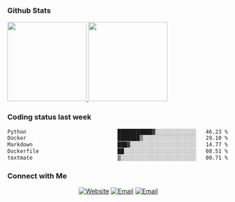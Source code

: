 
### Github Stats

<a href="https://github.com/lileixuan">
  <img height="180em" src="https://github-readme-stats.vercel.app/api?username=lileixuan&theme=buefy&show_icons=true" />
  <img height="180em" src="https://github-readme-stats.vercel.app/api/top-langs/?username=lileixuan&theme=buefy&layout=compact" />
</a>

### Coding status last week 

<!--START_SECTION:waka-->

```txt
Python                             ███████████▓░░░░░░░░░░░░░   46.23 %
Docker                             ███████▒░░░░░░░░░░░░░░░░░   29.10 %
Markdown                           ███▓░░░░░░░░░░░░░░░░░░░░░   14.77 %
Dockerfile                         ██░░░░░░░░░░░░░░░░░░░░░░░   08.51 %
textmate                           ▒░░░░░░░░░░░░░░░░░░░░░░░░   00.71 %
```

<!--END_SECTION:waka-->

### Connect with Me 

<p align="center">
<a href="https://www.koomu.cn/"><img alt="Website" src="https://img.shields.io/badge/Website-www.koomu.cn-blue?style=flat-square&logo=google-chrome"></a>
<a href="mailto:lileixuan@gmail.com"><img alt="Email" src="https://img.shields.io/badge/Email-lileixuan@gmail.com-blue?style=flat-square&logo=gmail"></a>
<a href="https://www.koomu.cn/rss/"><img alt="Email" src="https://img.shields.io/badge/RSS-www.koomu.cn%2Frss%2F-blue?style=flat-square&logo=rss"></a>


</p>
